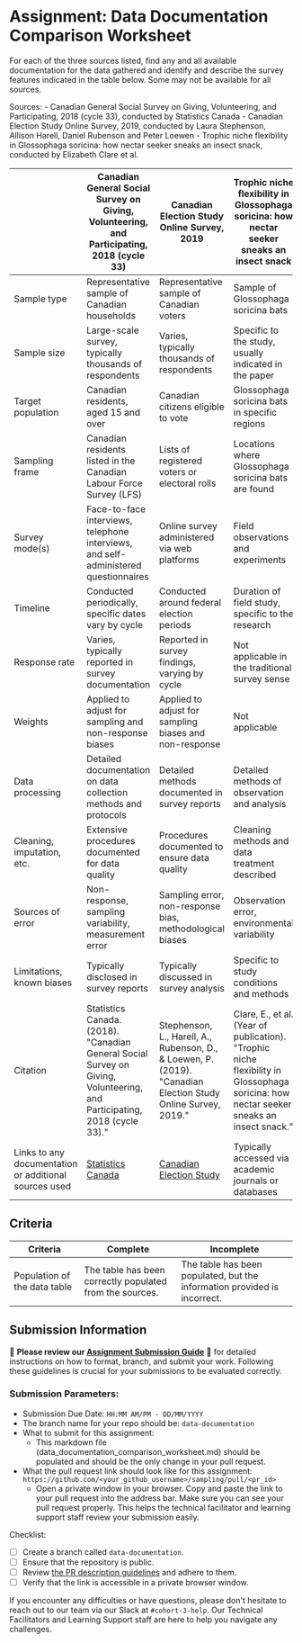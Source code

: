# Assignment: Data Documentation Comparison Worksheet

For each of the three sources listed, find any and all available documentation for the data gathered and identify and describe the survey features indicated in the table below. Some may not be available for all sources.

Sources: - Canadian General Social Survey on Giving, Volunteering, and Participating, 2018 (cycle 33), conducted by Statistics Canada - Canadian Election Study Online Survey, 2019, conducted by Laura Stephenson, Allison Harell, Daniel Rubenson and Peter Loewen - Trophic niche flexibility in Glossophaga soricina: how nectar seeker sneaks an insect snack, conducted by Elizabeth Clare et al.

|                                                       | Canadian General Social Survey on Giving, Volunteering, and Participating, 2018 (cycle 33) | Canadian Election Study Online Survey, 2019 | Trophic niche flexibility in Glossophaga soricina: how nectar seeker sneaks an insect snack |
|----------------|-----------------------------------------------|----------------------------------------|--------------------------------------------------------------------------------------------|
| Sample type     | Representative sample of Canadian households | Representative sample of Canadian voters | Sample of Glossophaga soricina bats                                                         |
| Sample size     | Large-scale survey, typically thousands of respondents | Varies, typically thousands of respondents | Specific to the study, usually indicated in the paper                                        |
| Target population | Canadian residents, aged 15 and over          | Canadian citizens eligible to vote     | Glossophaga soricina bats in specific regions                                                |
| Sampling frame  | Canadian residents listed in the Canadian Labour Force Survey (LFS) | Lists of registered voters or electoral rolls | Locations where Glossophaga soricina bats are found                                         |
| Survey mode(s)  | Face-to-face interviews, telephone interviews, and self-administered questionnaires | Online survey administered via web platforms | Field observations and experiments                                                         |
| Timeline        | Conducted periodically, specific dates vary by cycle | Conducted around federal election periods | Duration of field study, specific to the research                                           |
| Response rate   | Varies, typically reported in survey documentation | Reported in survey findings, varying by cycle | Not applicable in the traditional survey sense                                              |
| Weights         | Applied to adjust for sampling and non-response biases | Applied to adjust for sampling biases and non-response | Not applicable                                                                               |
| Data processing | Detailed documentation on data collection methods and protocols | Detailed methods documented in survey reports | Detailed methods of observation and analysis                                               |
| Cleaning, imputation, etc. | Extensive procedures documented for data quality | Procedures documented to ensure data quality | Cleaning methods and data treatment described                                              |
| Sources of error | Non-response, sampling variability, measurement error | Sampling error, non-response bias, methodological biases | Observation error, environmental variability                                                |
| Limitations, known biases | Typically disclosed in survey reports         | Typically discussed in survey analysis  | Specific to study conditions and methods                                                     |
| Citation        | Statistics Canada. (2018). "Canadian General Social Survey on Giving, Volunteering, and Participating, 2018 (cycle 33)." | Stephenson, L., Harell, A., Rubenson, D., & Loewen, P. (2019). "Canadian Election Study Online Survey, 2019." | Clare, E., et al. (Year of publication). "Trophic niche flexibility in Glossophaga soricina: how nectar seeker sneaks an insect snack." |
| Links to any documentation or additional sources used | [Statistics Canada](https://www150.statcan.gc.ca/n1/en/catalogue/89M0033X) | [Canadian Election Study](https://ces-eec.org) | Typically accessed via academic journals or databases                                      |

## Criteria

|Criteria|Complete|Incomplete|
|--------|----|----|
|Population of the data table|The table has been correctly populated from the sources.|The table has been populated, but the information provided is incorrect.|

## Submission Information

🚨 **Please review our [Assignment Submission Guide](https://github.com/UofT-DSI/onboarding/blob/main/onboarding_documents/submissions.md)** 🚨 for detailed instructions on how to format, branch, and submit your work. Following these guidelines is crucial for your submissions to be evaluated correctly.

### Submission Parameters:
* Submission Due Date: `HH:MM AM/PM - DD/MM/YYYY`
* The branch name for your repo should be: `data-documentation`
* What to submit for this assignment:
     * This markdown file (data_documentation_comparison_worksheet.md) should be populated and should be the only change in your pull request.
* What the pull request link should look like for this assignment: `https://github.com/<your_github_username>/sampling/pull/<pr_id>`
     * Open a private window in your browser. Copy and paste the link to your pull request into the address bar. Make sure you can see your pull request properly. This helps the technical facilitator and learning support staff review your submission easily.

Checklist:
- [ ] Create a branch called `data-documentation`.
- [ ] Ensure that the repository is public.
- [ ] Review [the PR description guidelines](https://github.com/UofT-DSI/onboarding/blob/main/onboarding_documents/submissions.md#guidelines-for-pull-request-descriptions) and adhere to them.
- [ ] Verify that the link is accessible in a private browser window.

If you encounter any difficulties or have questions, please don't hesitate to reach out to our team via our Slack at `#cohort-3-help`. Our Technical Facilitators and Learning Support staff are here to help you navigate any challenges.
